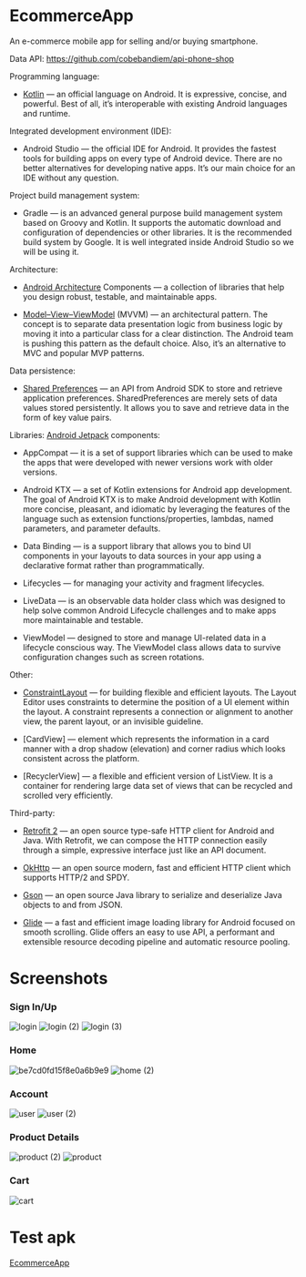 # EcommerceApp
An e-commerce mobile app for selling and/or buying smartphone.   

Data API:
https://github.com/cobebandiem/api-phone-shop

Programming language:
- [Kotlin](https://kotlinlang.org/) — an official language on Android. It is expressive, concise, and powerful. Best of all, it’s interoperable with existing Android languages and runtime.

Integrated development environment (IDE):
- Android Studio — the official IDE for Android. It provides the fastest tools for building apps on every type of Android device. There are no better alternatives for developing native apps. It’s our main choice for an IDE without any question.

Project build management system:
- Gradle — is an advanced general purpose build management system based on Groovy and Kotlin. It supports the automatic download and configuration of dependencies or other libraries. It is the recommended build system by Google. It is well integrated inside Android Studio so we will be using it.

Architecture:
- [Android Architecture](https://developer.android.com/topic/libraries/architecture) Components — a collection of libraries that help you design robust, testable, and maintainable apps.

- [Model–View–ViewModel](https://en.wikipedia.org/wiki/Model%E2%80%93view%E2%80%93viewmodel) (MVVM) — an architectural pattern. The concept is to separate data presentation logic from business logic by moving it into a particular class for a clear distinction. The Android team is pushing this pattern as the default choice. Also, it’s an alternative to MVC and popular MVP patterns.

Data persistence:
- [Shared Preferences](https://developer.android.com/reference/android/content/SharedPreferences) — an API from Android SDK to store and retrieve application preferences. SharedPreferences are merely sets of data values stored persistently. It allows you to save and retrieve data in the form of key value pairs.

Libraries:
[Android Jetpack](https://developer.android.com/jetpack) components:

- AppCompat — it is a set of support libraries which can be used to make the apps that were developed with newer versions work with older versions.

- Android KTX — a set of Kotlin extensions for Android app development. The goal of Android KTX is to make Android development with Kotlin more concise, pleasant, and idiomatic by leveraging the features of the language such as extension functions/properties, lambdas, named parameters, and parameter defaults.

- Data Binding — is a support library that allows you to bind UI components in your layouts to data sources in your app using a declarative format rather than programmatically.

- Lifecycles — for managing your activity and fragment lifecycles.

- LiveData — is an observable data holder class which was designed to help solve common Android Lifecycle challenges and to make apps more maintainable and testable.

- ViewModel — designed to store and manage UI-related data in a lifecycle conscious way. The ViewModel class allows data to survive configuration changes such as screen rotations.

Other:

- [ConstraintLayout](https://developer.android.com/reference/android/support/constraint/ConstraintLayout) — for building flexible and efficient layouts. The Layout Editor uses constraints to determine the position of a UI element within the layout. A constraint represents a connection or alignment to another view, the parent layout, or an invisible guideline.

- [CardView] — element which represents the information in a card manner with a drop shadow (elevation) and corner radius which looks consistent across the platform.

- [RecyclerView] — a flexible and efficient version of ListView. It is a container for rendering large data set of views that can be recycled and scrolled very efficiently.

Third-party:

- [Retrofit 2](https://square.github.io/retrofit/) — an open source type-safe HTTP client for Android and Java. With Retrofit, we can compose the HTTP connection easily through a simple, expressive interface just like an API document.

- [OkHttp](https://square.github.io/okhttp/) — an open source modern, fast and efficient HTTP client which supports HTTP/2 and SPDY.

- [Gson](https://github.com/google/gson) — an open source Java library to serialize and deserialize Java objects to and from JSON.

- [Glide](https://bumptech.github.io/glide/) — a fast and efficient image loading library for Android focused on smooth scrolling. Glide offers an easy to use API, a performant and extensible resource decoding pipeline and automatic resource pooling.
  
# Screenshots
### Sign In/Up
![login](https://user-images.githubusercontent.com/32425168/117563586-26c48980-b0d1-11eb-8efe-271e3085ea6c.jpg)
![login (2)](https://user-images.githubusercontent.com/32425168/117563589-288e4d00-b0d1-11eb-9064-6ee5654b1193.jpg)
![login (3)](https://user-images.githubusercontent.com/32425168/117563593-2a581080-b0d1-11eb-9ed2-109a146a83ba.jpg)

### Home
![be7cd0fd15f8e0a6b9e9](https://user-images.githubusercontent.com/32425168/117563334-68543500-b0cf-11eb-99c2-f0b108cbe770.jpg)
![home (2)](https://user-images.githubusercontent.com/32425168/117563612-3b088680-b0d1-11eb-820b-b1407fc99b47.jpg)

### Account
![user](https://user-images.githubusercontent.com/32425168/117563615-4360c180-b0d1-11eb-990d-e2df17667cc1.jpg)
![user (2)](https://user-images.githubusercontent.com/32425168/117563616-45c31b80-b0d1-11eb-9ea6-390b3de6f2f0.jpg)

### Product Details
![product (2)](https://user-images.githubusercontent.com/32425168/117563625-5378a100-b0d1-11eb-9867-ac857ec43688.jpg)
![product](https://user-images.githubusercontent.com/32425168/117563629-5a9faf00-b0d1-11eb-9567-a2776175eca3.jpg)

### Cart
![cart](https://user-images.githubusercontent.com/32425168/117563644-71460600-b0d1-11eb-9167-5f30716e93eb.jpg)

# Test apk
[EcommerceApp](https://drive.google.com/file/d/1odMvSCtqUJt260qbtmRYElKCAaTXYaAl/view?usp=sharing)





